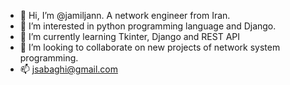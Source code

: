 - 👋 Hi, I’m @jamiljann. A network engineer from Iran.
- 👀 I’m interested in python programming language and Django.
- 🌱 I’m currently learning Tkinter, Django and REST API
- 💞️ I’m looking to collaborate on new projects of network system programming.
- 📫 jsabaghi@gmail.com 

<!---
jamiljann/jamiljann is a ✨ special ✨ repository because its `README.md` (this file) appears on your GitHub profile.
You can click the Preview link to take a look at your changes.
--->
